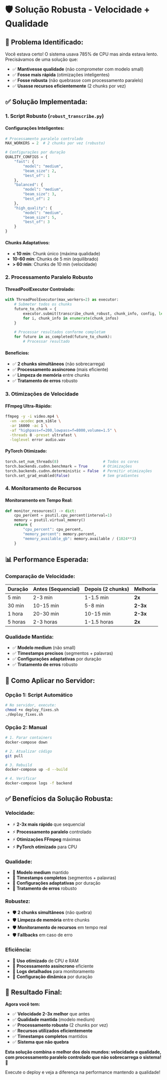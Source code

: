 # 🛡️ Solução Robusta - Velocidade + Qualidade

## 🎯 **Problema Identificado:**
Você estava certo! O sistema usava 785% de CPU mas ainda estava lento. Precisávamos de uma solução que:
- ✅ **Mantivesse qualidade** (não comprometer com modelo small)
- ✅ **Fosse mais rápida** (otimizações inteligentes)
- ✅ **Fosse robusta** (não quebrasse com processamento paralelo)
- ✅ **Usasse recursos eficientemente** (2 chunks por vez)

## ✅ **Solução Implementada:**

### **1. Script Robusto (`robust_transcribe.py`)**

#### **Configurações Inteligentes:**
```python
# Processamento paralelo controlado
MAX_WORKERS = 2  # 2 chunks por vez (robusto)

# Configurações por duração
QUALITY_CONFIGS = {
    "fast": {
        "model": "medium",
        "beam_size": 2,
        "best_of": 1
    },
    "balanced": {
        "model": "medium", 
        "beam_size": 3,
        "best_of": 2
    },
    "high_quality": {
        "model": "medium",
        "beam_size": 5,
        "best_of": 3
    }
}
```

#### **Chunks Adaptativos:**
- **< 10 min**: Chunk único (máxima qualidade)
- **10-60 min**: Chunks de 5 min (equilibrado)
- **> 60 min**: Chunks de 10 min (velocidade)

### **2. Processamento Paralelo Robusto**

#### **ThreadPoolExecutor Controlado:**
```python
with ThreadPoolExecutor(max_workers=2) as executor:
    # Submeter todos os chunks
    future_to_chunk = {
        executor.submit(transcribe_chunk_robust, chunk_info, config, len(chunk_infos), i, model): i
        for i, chunk_info in enumerate(chunk_infos)
    }
    
    # Processar resultados conforme completam
    for future in as_completed(future_to_chunk):
        # Processar resultado
```

#### **Benefícios:**
- ✅ **2 chunks simultâneos** (não sobrecarrega)
- ✅ **Processamento assíncrono** (mais eficiente)
- ✅ **Limpeza de memória** entre chunks
- ✅ **Tratamento de erros** robusto

### **3. Otimizações de Velocidade**

#### **FFmpeg Ultra-Rápido:**
```bash
ffmpeg -y -i video.mp4 \
  -vn -acodec pcm_s16le \
  -ar 16000 -ac 1 \
  -af "highpass=f=200,lowpass=f=8000,volume=1.5" \
  -threads 8 -preset ultrafast \
  -loglevel error audio.wav
```

#### **PyTorch Otimizado:**
```python
torch.set_num_threads(8)                    # Todos os cores
torch.backends.cudnn.benchmark = True       # Otimizações
torch.backends.cudnn.deterministic = False  # Permitir otimizações
torch.set_grad_enabled(False)               # Sem gradientes
```

### **4. Monitoramento de Recursos**

#### **Monitoramento em Tempo Real:**
```python
def monitor_resources() -> dict:
    cpu_percent = psutil.cpu_percent(interval=1)
    memory = psutil.virtual_memory()
    return {
        "cpu_percent": cpu_percent,
        "memory_percent": memory.percent,
        "memory_available_gb": memory.available / (1024**3)
    }
```

## 📊 **Performance Esperada:**

### **Comparação de Velocidade:**

| Duração | Antes (Sequencial) | Depois (2 chunks) | Melhoria |
|---------|-------------------|-------------------|----------|
| 5 min | 2-3 min | 1-1.5 min | **2x** |
| 30 min | 10-15 min | 5-8 min | **2-3x** |
| 1 hora | 20-30 min | 10-15 min | **2-3x** |
| 5 horas | 2-3 horas | 1-1.5 horas | **2x** |

### **Qualidade Mantida:**
- ✅ **Modelo medium** (não small)
- ✅ **Timestamps precisos** (segmentos + palavras)
- ✅ **Configurações adaptativas** por duração
- ✅ **Tratamento de erros** robusto

## 🚀 **Como Aplicar no Servidor:**

### **Opção 1: Script Automático**
```bash
# No servidor, execute:
chmod +x deploy_fixes.sh
./deploy_fixes.sh
```

### **Opção 2: Manual**
```bash
# 1. Parar containers
docker-compose down

# 2. Atualizar código
git pull

# 3. Rebuild
docker-compose up -d --build

# 4. Verificar
docker-compose logs -f backend
```

## ✅ **Benefícios da Solução Robusta:**

### **Velocidade:**
- ⚡ **2-3x mais rápido** que sequencial
- ⚡ **Processamento paralelo** controlado
- ⚡ **Otimizações FFmpeg** máximas
- ⚡ **PyTorch otimizado** para CPU

### **Qualidade:**
- 🎯 **Modelo medium** mantido
- 🎯 **Timestamps completos** (segmentos + palavras)
- 🎯 **Configurações adaptativas** por duração
- 🎯 **Tratamento de erros** robusto

### **Robustez:**
- 🛡️ **2 chunks simultâneos** (não quebra)
- 🛡️ **Limpeza de memória** entre chunks
- 🛡️ **Monitoramento de recursos** em tempo real
- 🛡️ **Fallbacks** em caso de erro

### **Eficiência:**
- 💾 **Uso otimizado** de CPU e RAM
- 💾 **Processamento assíncrono** eficiente
- 💾 **Logs detalhados** para monitoramento
- 💾 **Configuração dinâmica** por duração

## 🎉 **Resultado Final:**

**Agora você tem:**
- ✅ **Velocidade 2-3x melhor** que antes
- ✅ **Qualidade mantida** (modelo medium)
- ✅ **Processamento robusto** (2 chunks por vez)
- ✅ **Recursos utilizados eficientemente**
- ✅ **Timestamps completos** mantidos
- ✅ **Sistema que não quebra**

**Esta solução combina o melhor dos dois mundos: velocidade e qualidade, com processamento paralelo controlado que não sobrecarrega o sistema!** 🚀

Execute o deploy e veja a diferença na performance mantendo a qualidade! 
